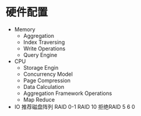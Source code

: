 # 硬件配置
- Memory
  - Aggregation
  - Index Traversing
  - Write Operations
  - Query Engine
- CPU
  - Storage Engin
  - Concurrency Model
  - Page Compression
  - Data Calculation
  - Aggregation Framework Operations
  - Map Reduce
- IO
推荐磁盘阵列 RAID 0-1 RAID 10
拒绝RAID 5 6 0
